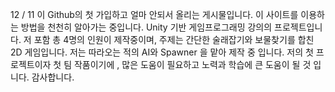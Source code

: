 12 / 11
이 Github의 첫 가입하고 얼마 안되서 올리는 게시물입니다. 이 사이트를 이용하는 방법을 천천히 알아가는 중입니다.
Unity 기반 게임프로그래밍 강의의 프로젝트입니다.
저 포함 총 4명의 인원이 제작중이며, 주제는 간단한 술래잡기와 보물찾기를 합친 2D 게임입니다.
저는 따라오는 적의 AI와 Spawner 을 맡아 제작 중 입니다. 
저의 첫 프로젝트이자 첫 팀 작품이기에 , 많은 도움이 필요하고 노력과 학습에 큰 도움이 될 것 입니다. 감사합니다.
